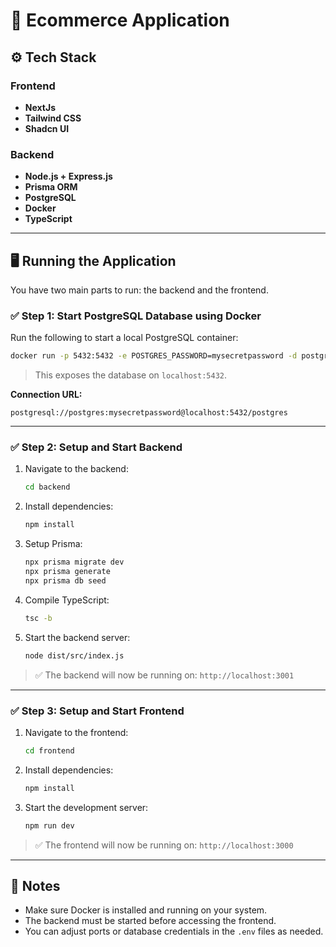 
# 🛒 Ecommerce Application

## ⚙️ Tech Stack

### Frontend
- **NextJs**
- **Tailwind CSS**
- **Shadcn UI**

### Backend
- **Node.js + Express.js**
- **Prisma ORM**
- **PostgreSQL**
- **Docker**
- **TypeScript**

---
## 🖥️ Running the Application

You have two main parts to run: the backend and the frontend.


### ✅ Step 1: Start PostgreSQL Database using Docker

Run the following to start a local PostgreSQL container:

```bash
docker run -p 5432:5432 -e POSTGRES_PASSWORD=mysecretpassword -d postgres
```

> This exposes the database on `localhost:5432`.

**Connection URL:**

```
postgresql://postgres:mysecretpassword@localhost:5432/postgres
```

---

### ✅ Step 2: Setup and Start Backend

1. Navigate to the backend:
   ```bash
   cd backend
   ```

2. Install dependencies:
   ```bash
   npm install
   ```

3. Setup Prisma:
   ```bash
   npx prisma migrate dev
   npx prisma generate
   npx prisma db seed
   ```

4. Compile TypeScript:
   ```bash
   tsc -b
   ```

5. Start the backend server:
   ```bash
   node dist/src/index.js
   ```

> ✅ The backend will now be running on: `http://localhost:3001`

---

### ✅ Step 3: Setup and Start Frontend

1. Navigate to the frontend:
   ```bash
   cd frontend
   ```

2. Install dependencies:
   ```bash
   npm install
   ```

3. Start the development server:
   ```bash
   npm run dev
   ```

> ✅ The frontend will now be running on: `http://localhost:3000`

---

## 🧠 Notes

- Make sure Docker is installed and running on your system.
- The backend must be started before accessing the frontend.
- You can adjust ports or database credentials in the `.env` files as needed.